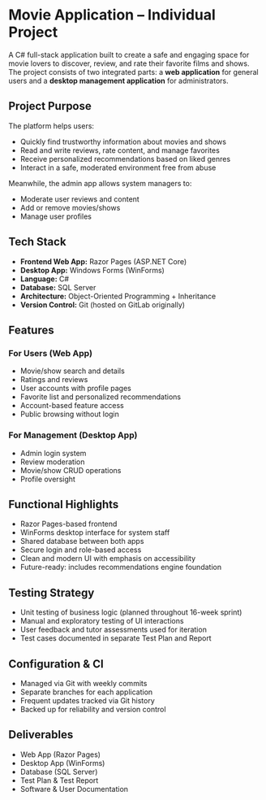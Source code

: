 # Movie Application – Individual Project

A C# full-stack application built to create a safe and engaging space for movie lovers to discover, review, and rate their favorite films and shows. The project consists of two integrated parts: a **web application** for general users and a **desktop management application** for administrators.

## Project Purpose

The platform helps users:
- Quickly find trustworthy information about movies and shows
- Read and write reviews, rate content, and manage favorites
- Receive personalized recommendations based on liked genres
- Interact in a safe, moderated environment free from abuse

Meanwhile, the admin app allows system managers to:
- Moderate user reviews and content
- Add or remove movies/shows
- Manage user profiles

## Tech Stack

- **Frontend Web App:** Razor Pages (ASP.NET Core)
- **Desktop App:** Windows Forms (WinForms)
- **Language:** C#
- **Database:** SQL Server
- **Architecture:** Object-Oriented Programming + Inheritance
- **Version Control:** Git (hosted on GitLab originally)

## Features

### For Users (Web App)
- Movie/show search and details
- Ratings and reviews
- User accounts with profile pages
- Favorite list and personalized recommendations
- Account-based feature access
- Public browsing without login

### For Management (Desktop App)
- Admin login system
- Review moderation
- Movie/show CRUD operations
- Profile oversight

## Functional Highlights

- Razor Pages-based frontend
- WinForms desktop interface for system staff
- Shared database between both apps
- Secure login and role-based access
- Clean and modern UI with emphasis on accessibility
- Future-ready: includes recommendations engine foundation

## Testing Strategy

- Unit testing of business logic (planned throughout 16-week sprint)
- Manual and exploratory testing of UI interactions
- User feedback and tutor assessments used for iteration
- Test cases documented in separate Test Plan and Report

## Configuration & CI

- Managed via Git with weekly commits
- Separate branches for each application
- Frequent updates tracked via Git history
- Backed up for reliability and version control

## Deliverables

- Web App (Razor Pages)
- Desktop App (WinForms)
- Database (SQL Server)
- Test Plan & Test Report
- Software & User Documentation

